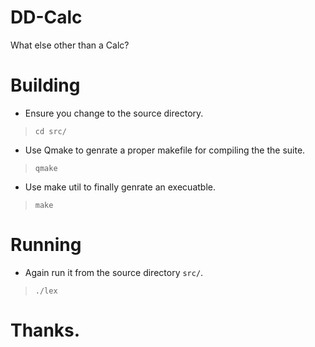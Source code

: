# DD-Calc
What else other than a Calc?

# Building
* Ensure you change to the source directory.
> `cd src/`

* Use Qmake to genrate a proper makefile for compiling the the suite.
> `qmake`

* Use make util to finally genrate an execuatble.
> `make`

# Running

* Again run it from the source directory `src/`.
> `./lex`

# Thanks.
